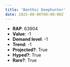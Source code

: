 ```yaml
---
title: 'Benthic Deephunter'
date: 2025-08-06T00:00:00Z
---
```

- **RAP**: 63904
- **Value**: -1
- **Demand level**: -1
- **Trend**: -1
- **Projected?**: True
- **Hyped?**: True
- **Rare?**: True
